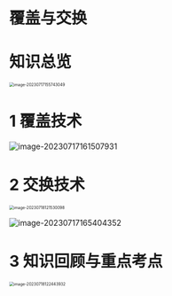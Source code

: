 # 覆盖与交换



# 知识总览

<img src="https://cvp.oss-cn-shanghai.aliyuncs.com/picgo/202307171557105.png" alt="image-20230717155743049" style="zoom:50%;" />

# 1 覆盖技术

![image-20230717161507931](https://cvp.oss-cn-shanghai.aliyuncs.com/picgo/202307171615045.png)

# 2 交换技术

<img src="https://cvp.oss-cn-shanghai.aliyuncs.com/picgo/202307181215484.png" alt="image-20230718121530098" style="zoom:50%;" />

![image-20230717165404352](https://cvp.oss-cn-shanghai.aliyuncs.com/picgo/202307171654555.png)

# 3 知识回顾与重点考点

<img src="https://cvp.oss-cn-shanghai.aliyuncs.com/picgo/202307181224017.png" alt="image-20230718122443932" style="zoom:50%;" />